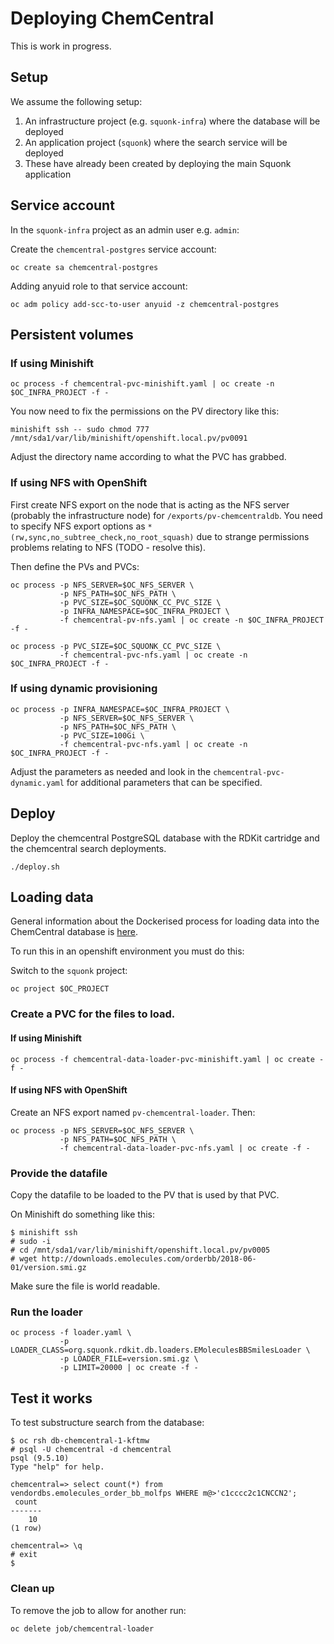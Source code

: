 # Deploying ChemCentral

This is work in progress.

## Setup

We assume the following setup:

1. An infrastructure project (e.g. `squonk-infra`) where the database will be deployed
1. An application project (`squonk`) where the search service will be deployed
1. These have already been created by deploying the main Squonk application


## Service account

In the `squonk-infra` project as an admin user e.g. `admin`:

Create the `chemcentral-postgres` service account:
```
oc create sa chemcentral-postgres
```

Adding anyuid role to that service account:
```
oc adm policy add-scc-to-user anyuid -z chemcentral-postgres
```

## Persistent volumes

### If using Minishift

```
oc process -f chemcentral-pvc-minishift.yaml | oc create -n $OC_INFRA_PROJECT -f -
```

You now need to fix the permissions on the PV directory like this:
```
minishift ssh -- sudo chmod 777 /mnt/sda1/var/lib/minishift/openshift.local.pv/pv0091
```
Adjust the directory name according to what the PVC has grabbed.

### If using NFS with OpenShift

First create NFS export on the node that is acting as the NFS server
(probably the infrastructure node) for `/exports/pv-chemcentraldb`.
You need to specify NFS export options as `*(rw,sync,no_subtree_check,no_root_squash)`
due to strange permissions problems relating to NFS (TODO - resolve this).

Then define the PVs and PVCs:

```
oc process -p NFS_SERVER=$OC_NFS_SERVER \
           -p NFS_PATH=$OC_NFS_PATH \
           -p PVC_SIZE=$OC_SQUONK_CC_PVC_SIZE \
           -p INFRA_NAMESPACE=$OC_INFRA_PROJECT \
           -f chemcentral-pv-nfs.yaml | oc create -n $OC_INFRA_PROJECT -f -

oc process -p PVC_SIZE=$OC_SQUONK_CC_PVC_SIZE \
           -f chemcentral-pvc-nfs.yaml | oc create -n $OC_INFRA_PROJECT -f -
```

### If using dynamic provisioning

```
oc process -p INFRA_NAMESPACE=$OC_INFRA_PROJECT \
           -p NFS_SERVER=$OC_NFS_SERVER \
           -p NFS_PATH=$OC_NFS_PATH \
           -p PVC_SIZE=100Gi \
           -f chemcentral-pvc-nfs.yaml | oc create -n $OC_INFRA_PROJECT -f -
```

Adjust the parameters as needed and look in the `chemcentral-pvc-dynamic.yaml`
for additional parameters that can be specified.

## Deploy

Deploy the chemcentral PostgreSQL database with the RDKit cartridge
and the chemcentral search deployments.

```
./deploy.sh
```

## Loading data

General information about the Dockerised process for loading data into the
ChemCentral database is [here](../../../StructureDatabases.md).

To run this in an openshift environment you must do this:

Switch to the `squonk` project:
```
oc project $OC_PROJECT
```

### Create a PVC for the files to load.

#### If using Minishift

```
oc process -f chemcentral-data-loader-pvc-minishift.yaml | oc create -f -
```


#### If using NFS with OpenShift

Create an NFS export named `pv-chemcentral-loader`. Then:

```
oc process -p NFS_SERVER=$OC_NFS_SERVER \
           -p NFS_PATH=$OC_NFS_PATH \
           -f chemcentral-data-loader-pvc-nfs.yaml | oc create -f -
```

### Provide the datafile

Copy the datafile to be loaded to the PV that is used by that PVC.

On Minishift do something like this:

```
$ minishift ssh
# sudo -i
# cd /mnt/sda1/var/lib/minishift/openshift.local.pv/pv0005
# wget http://downloads.emolecules.com/orderbb/2018-06-01/version.smi.gz
```

Make sure the file is world readable.

### Run the loader

```
oc process -f loader.yaml \
           -p LOADER_CLASS=org.squonk.rdkit.db.loaders.EMoleculesBBSmilesLoader \
           -p LOADER_FILE=version.smi.gz \
           -p LIMIT=20000 | oc create -f -
```

## Test it works

To test substructure search from the database:

```
$ oc rsh db-chemcentral-1-kftmw
# psql -U chemcentral -d chemcentral
psql (9.5.10)
Type "help" for help.

chemcentral=> select count(*) from vendordbs.emolecules_order_bb_molfps WHERE m@>'c1cccc2c1CNCCN2';
 count 
-------
    10
(1 row)

chemcentral=> \q
# exit
$
```

### Clean up

To remove the job to allow for another run:

```
oc delete job/chemcentral-loader
```